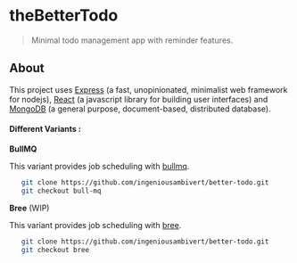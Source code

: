# theBetterTodo

> Minimal todo management app with reminder features.

## About

This project uses [Express](https://expressjs.com/) (a fast, unopinionated, minimalist web framework for nodejs), [React](https://reactjs.org) (a javascript library for building user interfaces) and [MongoDB](https://www.mongodb.com/) (a general purpose, document-based, distributed database). 



#### Different Variants : 

 **BullMQ** 

 This variant provides job scheduling with [bullmq](https://docs.bullmq.io/).
 ```bash
    git clone https://github.com/ingeniousambivert/better-todo.git
    git checkout bull-mq
  ```

 **Bree** (WIP)

This variant provides job scheduling with [bree](https://jobscheduler.net/#/).
 ```bash
    git clone https://github.com/ingeniousambivert/better-todo.git
    git checkout bree
  ```
